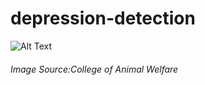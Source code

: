 # depression-detection
![Alt Text](images/mental_health.jpg)
###### Image Source:College of Animal Welfare

